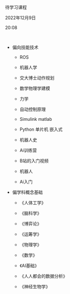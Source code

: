 待学习课程

2022年12月9日

20:08

 

-   偏向技能技术

    -   ROS

    -   机器人学

    -   交大博士动作规划

    -   数学物理学建模

    -   力学

    -   自动控制原理

    -   Simulink matlab

    -   Python 单片机 嵌入式

    -   机器人史

    -   Ai训练营

    -   B站的入门视频

    -   机器人

    -   Ai入门

-   偏学科概念基础

    -   《人体工学》

    -   《脑科学》

    -   《博弈论》

    -   《运筹学》

    -   《物理学》

    -   《数学》

    -   《AI基础》

    -   《人人都会的数据分析》

    -   《神经生物学》
